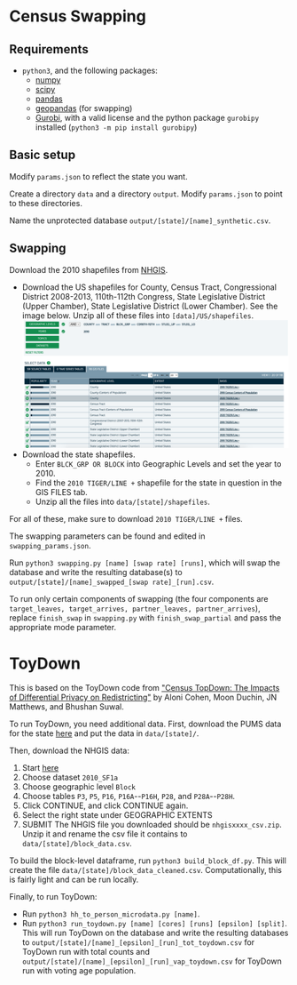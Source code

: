 # Census Swapping

## Requirements
- `python3`, and the following packages:
  - [numpy](https://numpy.org/)
  - [scipy](https://scipy.org/)
  - [pandas](https://pandas.pydata.org/)
  - [geopandas](https://geopandas.org/en/stable/) (for swapping)
  - [Gurobi](https://www.gurobi.com/), with a valid license and the python package `gurobipy` installed (`python3 -m pip install gurobipy`)

## Basic setup
Modify `params.json` to reflect the state you want.

Create a directory `data` and a directory `output`. Modify `params.json` to point to these directories.

Name the unprotected database `output/[state]/[name]_synthetic.csv`.

## Swapping
Download the 2010 shapefiles from [NHGIS](https://data2.nhgis.org/main).
- Download the US shapefiles for County, Census Tract, Congressional District 2008-2013, 110th-112th Congress, State Legislative District (Upper Chamber), State Legislative District (Lower Chamber). See the image below. Unzip all of these files into `[data]/US/shapefiles`.
![Screenshot of US shapefiles](./img/us_shapefiles.png)
- Download the state shapefiles.
  - Enter `BLCK_GRP OR BLOCK` into Geographic Levels and set the year to 2010.
  - Find the `2010 TIGER/LINE +` shapefile for the state in question in the GIS FILES tab.
  - Unzip all the files into `data/[state]/shapefiles`.

For all of these, make sure to download `2010 TIGER/LINE +` files.

The swapping parameters can be found and edited in `swapping_params.json`.

Run `python3 swapping.py [name] [swap rate] [runs]`, which will swap the database and write the resulting database(s) to `output/[state]/[name]_swapped_[swap rate]_[run].csv`.

To run only certain components of swapping (the four components are `target_leaves, target_arrives, partner_leaves, partner_arrives`), replace `finish_swap` in `swapping.py` with `finish_swap_partial` and pass the appropriate mode parameter.

# ToyDown
This is based on the ToyDown code from ["Census TopDown: The Impacts of Differential Privacy on Redistricting"](https://github.com/mggg/census-diff-privacy) by Aloni Cohen, Moon Duchin, JN Matthews, and Bhushan Suwal.

To run ToyDown, you need additional data. First, download the PUMS data for the state [here](https://www2.census.gov/census_2010/12-Stateside_PUMS/) and put the data in `data/[state]/`.

Then, download the NHGIS data:
  1. Start [here](https://data2.nhgis.org/main)
  2. Choose dataset `2010_SF1a`
  3. Choose geographic level `Block`
  4. Choose tables `P3`, `P5`, `P16`, `P16A`--`P16H`, `P28`, and `P28A`--`P28H`.
  5. Click CONTINUE, and click CONTINUE again.
  6. Select the right state under GEOGRAPHIC EXTENTS
  7. SUBMIT
The NHGIS file you downloaded should be `nhgisxxxx_csv.zip`. Unzip it and rename the csv file it contains to `data/[state]/block_data.csv`.

To build the block-level dataframe, run `python3 build_block_df.py`. This will create the file `data/[state]/block_data_cleaned.csv`. Computationally, this is fairly light and can be run locally.

Finally, to run ToyDown:
- Run `python3 hh_to_person_microdata.py [name]`.
- Run `python3 run_toydown.py [name] [cores] [runs] [epsilon] [split]`.
This will run ToyDown on the database and write the resulting databases to `output/[state]/[name]_[epsilon]_[run]_tot_toydown.csv` for ToyDown run with total counts and `output/[state]/[name]_[epsilon]_[run]_vap_toydown.csv` for ToyDown run with voting age population.
